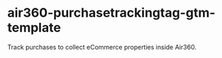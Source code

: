 # air360-purchasetrackingtag-gtm-template
Track purchases to collect eCommerce properties inside Air360.

